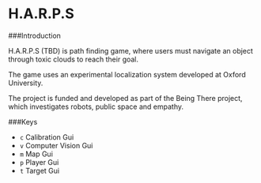 H.A.R.P.S
===

###Introduction

H.A.R.P.S (TBD) is path finding game, where users must navigate an object through toxic clouds to reach their goal.

The game uses an experimental localization system developed at Oxford University.

The project is funded and developed as part of the Being There project, which investigates robots, public space and empathy.

###Keys
- ```c``` Calibration Gui
- ```v``` Computer Vision Gui
- ```m``` Map Gui
- ```p``` Player Gui
- ```t``` Target Gui
